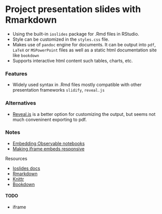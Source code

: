 # Project presentation slides with Rmarkdown

- Using the built-in `ioslides` package for .Rmd files in RStudio. 
- Style can be customized in the `styles.css` file.
- Makes use of `pandoc` engine for documents. It can be output into `pdf`, `LaTeX` or `MSPowerPoint` files as well as a static html documentation site like `bookdown` 
- Supports interactive html content such tables, charts, etc.


### Features
- Widely used syntax in .Rmd files mostly compatible with other presentation frameworks `slidify`, `reveal.js`


### Alternatives 
- [Reveal.js](https://github.com/rstudio/revealjs) is a better option for customizing the output, but seems not much conveninent exporting to pdf.

### Notes
- [Embedding Observable notebooks](https://observablehq.com/@observablehq/troubleshooting-embedding)
- [Making iframe embeds responsive](https://observablehq.com/@mbostock/dashboard)

Resources
- [Ioslides docs](https://bookdown.org/yihui/rmarkdown/ioslides-presentation.html)
- [Rmarkdown](https://bookdown.org/yihui/rmarkdown/) 
- [Knittr](https://bookdown.org/yihui/rmarkdown/compile.html)
- [Bookdown](https://bookdown.org/yihui/rmarkdown/bookdown-start.html)

#### TODO
- iframe